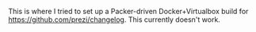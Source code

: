 This is where I tried to set up a Packer-driven Docker+Virtualbox build for https://github.com/prezi/changelog. This currently doesn't work.
